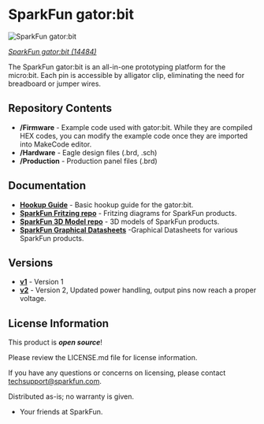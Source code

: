 SparkFun gator:bit
========================================

![SparkFun gator:bit](https://cdn.sparkfun.com/assets/parts/1/2/5/4/0/14484-SparkFun_gator-bit-01.jpg)

[*SparkFun gator:bit (14484)*](https://www.sparkfun.com/products/14484)

The SparkFun gator:bit is an all-in-one prototyping platform for the micro:bit. Each pin is accessible by alligator clip, eliminating the need for breadboard or jumper wires.

Repository Contents
------------------
* **/Firmware** - Example code used with gator:bit. While they are compiled HEX codes, you can modify the example code once they are imported into MakeCode editor.
* **/Hardware** - Eagle design files (.brd, .sch)
* **/Production** - Production panel files (.brd)

Documentation
--------------
* **[Hookup Guide](https://learn.sparkfun.com/tutorials/gatorbit-hookup-guide)** - Basic hookup guide for the gator:bit.
* **[SparkFun Fritzing repo](https://github.com/sparkfun/Fritzing_Parts)** - Fritzing diagrams for SparkFun products.
* **[SparkFun 3D Model repo](https://github.com/sparkfun/3D_Models)** - 3D models of SparkFun products. 
* **[SparkFun Graphical Datasheets](https://github.com/sparkfun/Graphical_Datasheets)** -Graphical Datasheets for various SparkFun products.

Versions
--------------
* **[v1](https://github.com/sparkfun/gator_bit/tree/1946f18c255ed24e2dfae9c41c10e22ecbaa3b44)** - Version 1
* **[v2](https://github.com/sparkfun/gator_bit/tree/v20)** - Version 2, Updated power handling, output pins now reach a proper voltage.

License Information
-------------------

This product is _**open source**_! 

Please review the LICENSE.md file for license information. 

If you have any questions or concerns on licensing, please contact techsupport@sparkfun.com.

Distributed as-is; no warranty is given.

- Your friends at SparkFun.

_<COLLABORATION CREDIT>_
